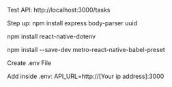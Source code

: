 Test API: http://localhost:3000/tasks

Step up:
npm install express body-parser uuid

npm install react-native-dotenv

npm install --save-dev metro-react-native-babel-preset

Create .env File

Add inside .env: API_URL=http://[Your ip address]:3000

